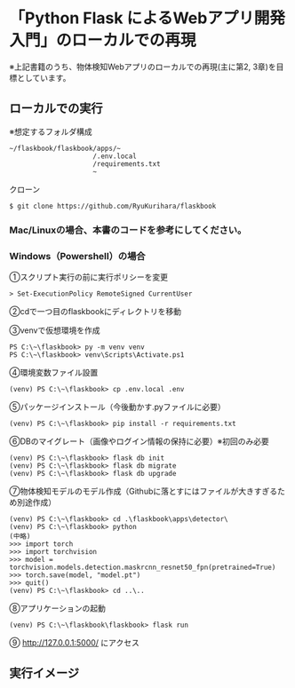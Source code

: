 # 「Python Flask によるWebアプリ開発入門」のローカルでの再現
※上記書籍のうち、物体検知Webアプリのローカルでの再現(主に第2, 3章)を目標としています。

## ローカルでの実行
※想定するフォルダ構成
```
~/flaskbook/flaskbook/apps/~
                     /.env.local
                     /requirements.txt
                     ~
```

クローン
```
$ git clone https://github.com/RyuKurihara/flaskbook
```

### Mac/Linuxの場合、本書のコードを参考にしてください。

### Windows（Powershell）の場合
①スクリプト実行の前に実行ポリシーを変更
```
> Set-ExecutionPolicy RemoteSigned CurrentUser
```

②cdで一つ目のflaskbookにディレクトリを移動

③venvで仮想環境を作成
```
PS C:\~\flaskbook> py -m venv venv
PS C:\~\flaskbook> venv\Scripts\Activate.ps1
```

④環境変数ファイル設置
```
(venv) PS C:\~\flaskbook> cp .env.local .env
```

⑤パッケージインストール（今後動かす.pyファイルに必要）
```
(venv) PS C:\~\flaskbook> pip install -r requirements.txt
```

⑥DBのマイグレート（画像やログイン情報の保持に必要）※初回のみ必要
```
(venv) PS C:\~\flaskbook> flask db init
(venv) PS C:\~\flaskbook> flask db migrate
(venv) PS C:\~\flaskbook> flask db upgrade
```


⑦物体検知モデルのモデル作成（Githubに落とすにはファイルが大きすぎるため別途作成）
```
(venv) PS C:\~\flaskbook> cd .\flaskbook\apps\detector\
(venv) PS C:\~\flaskbook> python
(中略)
>>> import torch
>>> import torchvision
>>> model = torchvision.models.detection.maskrcnn_resnet50_fpn(pretrained=True)
>>> torch.save(model, "model.pt")
>>> quit()
(venv) PS C:\~\flaskbook> cd ..\..
```

⑧アプリケーションの起動
```
(venv) PS C:\~\flaskbook\flaskbook> flask run
```

⑨ http://127.0.0.1:5000/ にアクセス

## 実行イメージ

